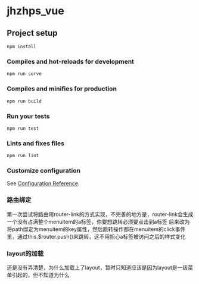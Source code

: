 # jhzhps_vue

## Project setup
```
npm install
```

### Compiles and hot-reloads for development
```
npm run serve
```

### Compiles and minifies for production
```
npm run build
```

### Run your tests
```
npm run test
```

### Lints and fixes files
```
npm run lint
```

### Customize configuration
See [Configuration Reference](https://cli.vuejs.org/config/).

### 路由绑定
第一次尝试将路由用router-link的方式实现，不完善的地方是，router-link会生成一个没有占满整个menuitem的a标签，你要想跳转必须要点击到a标签
后来改为将path绑定为menuitem的key属性，然后跳转操作都在menuitem的click事件里，通过this.$router.push()来跳转，这不用担心a标签被访问之后的样式变化

### layout的加载
还是没有弄清楚，为什么加载上了layout，暂时只知道应该是因为layout是一级菜单引起的，但不知道为什么